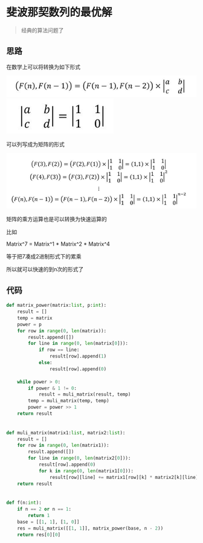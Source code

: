 # 斐波那契数列的最优解
> 经典的算法问题了

**思路**
--------------------

在数学上可以将转换为如下形式

![Alt text](./images/1533894553304.png)
![Alt text](./images/1533894568835.png)

可以列写成为矩阵的形式

![Alt text](./images/1533894591711.png)

矩阵的乘方运算也是可以转换为快速运算的

比如

Matrix^7 = Matrix^1 * Matrix^2 * Matrix^4`
`

等于把7凑成2进制形式下的累乘

所以就可以快速的到n次的形式了

**代码**
--------------------
```python
def matrix_power(matrix:list, p:int):
    result = []
    temp = matrix
    power = p
    for row in range(0, len(matrix)):
        result.append([])
        for line in range(0, len(matrix[0])):
            if row == line:
                result[row].append(1)
            else:
                result[row].append(0)

    while power > 0:
        if power & 1 != 0:
            result = muli_matrix(result, temp)
        temp = muli_matrix(temp, temp)
        power = power >> 1
    return result


def muli_matrix(matrix1:list, matrix2:list):
    result = []
    for row in range(0, len(matrix1)):
        result.append([])
        for line in range(0, len(matrix2[0])):
            result[row].append(0)
            for k in range(0, len(matrix1[0])):
                result[row][line] += matrix1[row][k] * matrix2[k][line]
    return result


def f(n:int):
    if n == 2 or n == 1:
        return 1
    base = [[1, 1], [1, 0]]
    res = muli_matrix([[1, 1]], matrix_power(base, n - 2))
    return res[0][0]
```